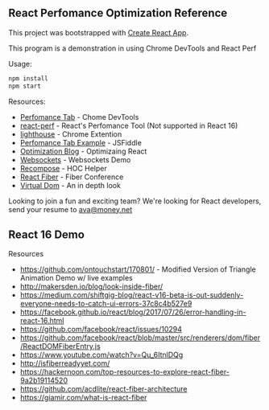 ## React Perfomance Optimization Reference

This project was bootstrapped with [Create React App](https://github.com/facebookincubator/create-react-app).

This program is a demonstration in using Chrome DevTools and React Perf

Usage:
```javascript
npm install
npm start
```


Resources:

* [Perfomance Tab](https://developers.google.com/web/tools/chrome-devtools/evaluate-performance/reference) - Chome DevTools
* [react-perf](https://facebook.github.io/react/docs/perf.html) - React's Perfomance Tool (Not supported in React 16)
* [lighthouse](https://chrome.google.com/webstore/detail/lighthouse/blipmdconlkpinefehnmjammfjpmpbjk?hl=en) - Chrome Extention
* [Perfomance Tab Example](https://jsfiddle.net/avashaw/p9pd83mm/1/) - JSFiddle
* [Optimization Blog](https://medium.com/@joomiguelcunha/react-performance-tips-5fa199a450b2) - Optimizaing React
* [Websockets](http://web-demo.adaptivecluster.com/) - Websockets Demo
* [Recompose](https://github.com/acdlite/recompose) - HOC Helper
* [React Fiber](https://www.youtube.com/watch?v=ZCuYPiUIONs) - Fiber Conference
* [Virtual Dom](https://www.youtube.com/watch?v=-DX3vJiqxm4) - An in depth look


Looking to join a fun and exciting team? We're looking for React developers, send your resume to ava@money.net


## React 16 Demo

Resources

* https://github.com/ontouchstart/170801/ - Modified Version of Triangle Animation Demo w/ live examples
* http://makersden.io/blog/look-inside-fiber/
* https://medium.com/shiftgig-blog/react-v16-beta-is-out-suddenly-everyone-needs-to-catch-ui-errors-37c8c4b527e9
* https://facebook.github.io/react/blog/2017/07/26/error-handling-in-react-16.html
* https://github.com/facebook/react/issues/10294
* https://github.com/facebook/react/blob/master/src/renderers/dom/fiber/ReactDOMFiberEntry.js
* https://www.youtube.com/watch?v=Qu_6ItnlDQg
* http://isfiberreadyyet.com/
* https://hackernoon.com/top-resources-to-explore-react-fiber-9a2b19114520
* https://github.com/acdlite/react-fiber-architecture
* https://giamir.com/what-is-react-fiber

